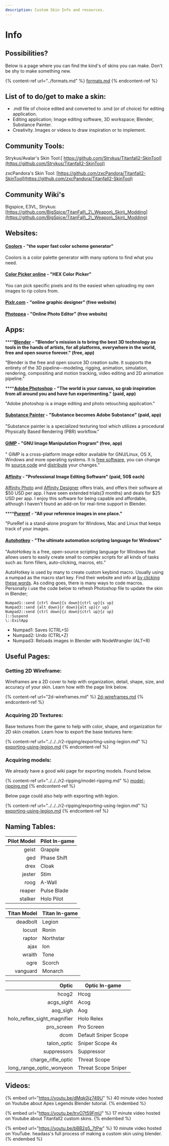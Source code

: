 ```yaml
---
description: Custom Skin Info and resources.
---
```


# Info

## Possibilities?

Below is a page where you can find the kind's of skins you can make. Don't be shy to make something new.

{% content-ref url="../formats.md" %}
[formats.md](../formats.md)
{% endcontent-ref %}

## List of to do/get to make a skin:

* .mdl file of choice edited and converted to .smd (or of choice) for editing application.
* Editing application; Image editing software, 3D workspace; Blender, Substance Painter.
* Creativity. Images or videos to draw inspiration or to implement.

## Community Tools:

Strykus/Avalar's Skin Tool:[ https://github.com/Strykus/Titanfall2-SkinTool](https://github.com/Strykus/Titanfall2-SkinTool)

zxcPandora's Skin Tool: [https://github.com/zxcPandora/Titanfall2-SkinTool](https://github.com/zxcPandora/Titanfall2-SkinTool)

## Community Wiki's

Bigspice, E3VL, Strykus: [https://github.com/BigSpice/TitanFall\_2\_Weapon\_Skin\_Modding](https://github.com/BigSpice/TitanFall\_2\_Weapon\_Skin\_Modding)

## Websites:

#### [Coolors](https://coolors.co/) - "the super fast color scheme generator"

Coolors is a color palette generator with many options to find what you need.

#### [Color Picker online](https://imagecolorpicker.com/) - "HEX Color Picker"

You can pick specific pixels and its the easiest when uploading my own images to rip colors from.

#### [Pixlr.com](https://pixlr.com/) - "online graphic designer" (free website)

#### [Photopea](https://www.photopea.com/) - "Online Photo Editor" (free website)

## Apps:

****[**Blender**](https://www.blender.org/) **- "Blender's mission is to bring the best 3D technology as tools in the hands of artists, for all platforms, everywhere in the world, free and open source forever." (free, app)**

"Blender is the free and open source 3D creation suite. It supports the entirety of the 3D pipeline—modeling, rigging, animation, simulation, rendering, compositing and motion tracking, video editing and 2D animation pipeline."

****[**Adobe Photoshop**](https://www.adobe.com/products/photoshop.html) **- "The world is your canvas, so grab inspiration from all around you and have fun experimenting." (paid, app)**

"Adobe photoshop is a image editing and photo retouching application."

#### [Substance Painter](https://www.substance3d.com/) - "Substance becomes Adobe Substance" (paid, app)

&#x20;"Substance painter is a specialized texturing tool which utilizes a procedural Physically Based Rendering (PBR) workflow."

#### [GIMP](https://www.gimp.org/) - "GNU Image Manipulation Program" (free, app)

" GIMP is a cross-platform image editor available for GNU/Linux, OS X, Windows and more operating systems. It is [free software](https://www.gnu.org/philosophy/free-sw.html), you can change its [source code](https://git.gnome.org/browse/gimp) and [distribute](https://www.gnu.org/licenses/quick-guide-gplv3.en.html) your changes."

#### [Affinity](https://affinity.serif.com/en-us/) - "Professional Image Editing Software" (paid, 50$ each)

[Affinity Photo](https://affinity.serif.com/en-us/photo/) and [Affinity Designer](https://affinity.serif.com/en-us/designer/) offers trials, and offers their software at $50 USD per app. I have seen extended trials(3 months) and deals for $25 USD per app. I enjoy this software for being capable and affordable, although I haven't found an add-on for real-time support in Blender.&#x20;

****[**Pureref**](https://www.pureref.com/) **- "All your reference images in one place."**

"PureRef is a stand-alone program for Windows, Mac and Linux that keeps track of your images.

#### [Autohotkey](https://www.autohotkey.com/) - "The ultimate automation scripting language for Windows"

"AutoHotkey is a free, open-source scripting language for Windows that allows users to easily create small to complex scripts for all kinds of tasks such as: form fillers, auto-clicking, macros, etc."

AutoHotkey is used by many to create custom keybind macro. Usually using a numpad as the macro start key. Find their website and info at [by clicking these words](https://www.autohotkey.com/). As coding goes, there is many ways to code macros. Personally i use the code below to refresh Photoshop file to update the skin in Blender;

```
Numpad1::send {ctrl down}{s down}{ctrl up}{s up}
Numpad3::send {alt down}{r down}{alt up}{r up}
Numpad2::send {ctrl down}{z down}{ctrl up}{z up}
]::Suspend
\::ExitApp
```

* Numpad1: Saves (CTRL+S)
* Numpad2: Undo (CTRL+Z)
* Numpad3: Reloads images in Blender with NodeWrangler (ALT+R)&#x20;

## Useful Pages:

### Getting 2D Wireframe:

Wireframes are a 2D cover to help with organization, detail, shape, size, and accuracy of your skin. Learn how with the page link below.

{% content-ref url="2d-wireframes.md" %}
[2d-wireframes.md](2d-wireframes.md)
{% endcontent-ref %}

### Acquiring 2D Textures:

Base textures from the game to help with color, shape, and organization for 2D skin creation. Learn how to export the base textures here:

{% content-ref url="../../../r2-ripping/exporting-using-legion.md" %}
[exporting-using-legion.md](../../../r2-ripping/exporting-using-legion.md)
{% endcontent-ref %}

### Acquiring models:

We already have a good wiki page for exporting models. Found below.

{% content-ref url="../../../r2-ripping/model-ripping.md" %}
[model-ripping.md](../../../r2-ripping/model-ripping.md)
{% endcontent-ref %}

Below page could also help with exporting with legion.

{% content-ref url="../../../r2-ripping/exporting-using-legion.md" %}
[exporting-using-legion.md](../../../r2-ripping/exporting-using-legion.md)
{% endcontent-ref %}

## Naming Tables:

| Pilot Model | Pilot In-game |
| ----------: | ------------- |
|       geist | Grapple       |
|         ged | Phase Shift   |
|        drex | Cloak         |
|      jester | Stim          |
|        roog | A-Wall        |
|      reaper | Pulse Blade   |
|     stalker | Holo Pilot    |

| Titan Model | Titan In-game |
| ----------: | ------------- |
|    deadbolt | Legion        |
|      locust | Ronin         |
|      raptor | Northstar     |
|        ajax | Ion           |
|      wraith | Tone          |
|        ogre | Scorch        |
|    vanguard | Monarch       |

|                          Optic | Optic In-game        |
| -----------------------------: | -------------------- |
|                          hcog2 | Hcog                 |
|                    acgs\_sight | Acog                 |
|                      aog\_sigh | Aog                  |
| holo\_reflex\_sight\_magnifier | Holo Relex           |
|                    pro\_screen | Pro Screen           |
|                           dcom | Default Sniper Scope |
|                   talon\_optic | Sniper Scope 4x      |
|                    suppressors | Suppressor           |
|           charge\_rifle\_optic | Threat Scope         |
|    long\_range\_optic\_wonyeon | Threat Scope Sniper  |

## Videos:

{% embed url="https://youtu.be/dMqk0jz749U" %}
40 minute video hosted on Youtube about Apex Legends Blender tutorial.
{% endembed %}

{% embed url="https://youtu.be/trvO7t59FmU" %}
17 minute video hosted on Youtube about Titanfall2 custom skins.
{% endembed %}

{% embed url="https://youtu.be/bBB2g5_7tPw" %}
10 minute video hosted on YouTube. headass's full process of making a custom skin using blender.
{% endembed %}
